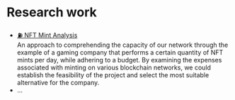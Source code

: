# Research work

- [⛽️ NFT Mint Analysis](nft-mint-analysis/README.md)  
  An approach to comprehending the capacity of our network through the example of a gaming company that performs a certain quantity of NFT mints per day, while adhering to a budget. By examining the expenses associated with minting on various blockchain networks, we could establish the feasibility of the project and select the most suitable alternative for the company.
- ...
